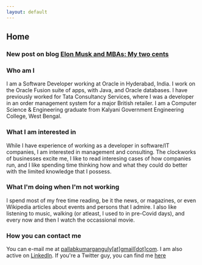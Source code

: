 ```yaml
---
layout: default
---
```

## Home

### New post on blog **[Elon Musk and MBAs: My two cents](../blog)**

### Who am I

I am a Software Developer working at Oracle in Hyderabad, India. I work on the Oracle Fusion suite of apps, with Java, and Oracle databases. I have previously worked for Tata Consultancy Services, where I was a developer in an order management system for a major British retailer.
I am a Computer Science & Engineering graduate from Kalyani Government Engineering College, West Bengal.

### What I am interested in

While I have experience of working as a developer in software/IT companies, I am interested in management and consulting. The clockworks of businesses excite me, I like to read interesing cases of how companies run, and I like spending time thinking how and what they could do better with the limited knowledge that I possess.

### What I'm doing when I'm not working

I spend most of my free time reading, be it the news, or magazines, or even Wikipedia articles about events and persons that I admire. I also like listening to music, walking (or atleast, I used to in pre-Covid days), and every now and then I watch the occassional movie.

### How you can contact me

You can e-mail me at [pallabkumarganguly[at]gmail[dot]com](mailto:pallabkumarganguly@gmail.com). I am also active on [LinkedIn](https://www.linkedin.com/in/pallab-kumar-ganguly/). If you're a Twitter guy, you can find me [here](https://twitter.com/pallabkganguly)
